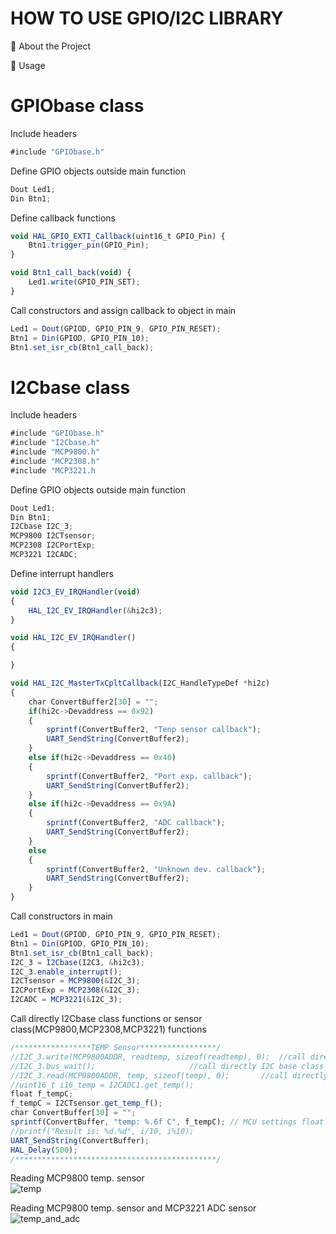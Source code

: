 # HOW TO USE GPIO/I2C LIBRARY

🌟 About the Project



👀 Usage

# GPIObase class

Include headers
```javascript
#include "GPIObase.h"
```

Define GPIO objects outside main function
```javascript
Dout Led1;
Din Btn1;
```

Define callback functions
```javascript
void HAL_GPIO_EXTI_Callback(uint16_t GPIO_Pin) {
	Btn1.trigger_pin(GPIO_Pin);
}

void Btn1_call_back(void) {
	Led1.write(GPIO_PIN_SET);
}
```


Call constructors and assign callback to object in main
```javascript
Led1 = Dout(GPIOD, GPIO_PIN_9, GPIO_PIN_RESET);
Btn1 = Din(GPIOD, GPIO_PIN_10);
Btn1.set_isr_cb(Btn1_call_back);
```

# I2Cbase class

Include headers
```javascript
#include "GPIObase.h"
#include "I2Cbase.h"
#include "MCP9800.h"
#include "MCP2308.h"
#include "MCP3221.h
```

Define GPIO objects outside main function
```javascript
Dout Led1;
Din Btn1;
I2Cbase I2C_3;
MCP9800 I2CTsensor;
MCP2308 I2CPortExp;
MCP3221 I2CADC;
```

Define interrupt handlers
```javascript
void I2C3_EV_IRQHandler(void)
{
	HAL_I2C_EV_IRQHandler(&hi2c3);
}

void HAL_I2C_EV_IRQHandler()
{

}

void HAL_I2C_MasterTxCpltCallback(I2C_HandleTypeDef *hi2c)
{
	char ConvertBuffer2[30] = "";
	if(hi2c->Devaddress == 0x92)
	{
		sprintf(ConvertBuffer2, "Tenp sensor callback");
		UART_SendString(ConvertBuffer2);
	}
	else if(hi2c->Devaddress == 0x40)
	{
		sprintf(ConvertBuffer2, "Port exp. callback");
		UART_SendString(ConvertBuffer2);
	}
	else if(hi2c->Devaddress == 0x9A)
	{
		sprintf(ConvertBuffer2, "ADC callback");
		UART_SendString(ConvertBuffer2);
	}
	else
	{
		sprintf(ConvertBuffer2, "Unknown dev. callback");
		UART_SendString(ConvertBuffer2);
	}
}
```

Call constructors in main
```javascript
Led1 = Dout(GPIOD, GPIO_PIN_9, GPIO_PIN_RESET);
Btn1 = Din(GPIOD, GPIO_PIN_10);
Btn1.set_isr_cb(Btn1_call_back);
I2C_3 = I2Cbase(I2C3, &hi2c3);
I2C_3.enable_interrupt();
I2CTsensor = MCP9800(&I2C_3);
I2CPortExp = MCP2308(&I2C_3);
I2CADC = MCP3221(&I2C_3);
```

Call directly I2Cbase class functions or sensor class(MCP9800,MCP2308,MCP3221) functions
```javascript
/*****************TEMP Sensor*****************/
//I2C_3.write(MCP9800ADDR, readtemp, sizeof(readtemp), 0);	//call directly I2C base class functions
//I2C_3.bus_wait();						//call directly I2C base class functions
//I2C_3.read(MCP9800ADDR, temp, sizeof(temp), 0);		//call directly I2C base class functions
//uint16_t i16_temp = I2CADC1.get_temp();
float f_tempC;
f_tempC = I2CTsensor.get_temp_f();
char ConvertBuffer[30] = "";
sprintf(ConvertBuffer, "temp: %.6f C", f_tempC); // MCU settings float printf enabled
//printf("Result is: %d.%d", i/10, i%10);
UART_SendString(ConvertBuffer);
HAL_Delay(500);
/*********************************************/
```

Reading MCP9800 temp. sensor  
![temp](https://github.com/user-attachments/assets/7af84153-15ee-4322-9660-dc6660208a99)

Reading MCP9800 temp. sensor and MCP3221 ADC sensor
![temp_and_adc](https://github.com/user-attachments/assets/6aef2aad-bae2-44d6-a07f-189dbf27e9ed)
